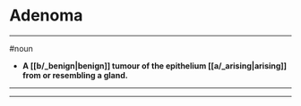 # Adenoma
---
#noun
- **A [[b/_benign|benign]] tumour of the epithelium [[a/_arising|arising]] from or resembling a gland.**
---
---
